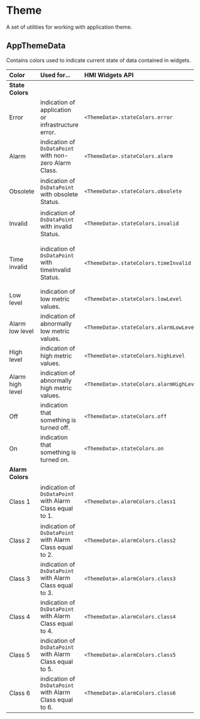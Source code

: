 # Theme
A set of utilities for working with application theme.

## AppThemeData

Contains colors used to indicate current state of data contained in widgets.

| **Color**        | **Used for...**                                          | **HMI Widgets API**                      | **Comment**                                                                     |
| :--------------- | :------------------------------------------------------- | :--------------------------------------- | :------------------------------------------------------------------------------ |
| **State Colors** |                                                          |                                          |                                                                                 |
| Error            | indication of application or infrastructure error.       | `<ThemeData>.stateColors.error`          | E.g., an error when querying database or API.                                   |
| Alarm            | indication of `DsDataPoint` with non-zero Alarm Class.   | `<ThemeData>.stateColors.alarm`          | Infrastructure incident or warning.                                             |
| Obsolete         | indication of `DsDataPoint` with obsolete Status.        | `<ThemeData>.stateColors.obsolete`       | Cached or outdated data from last session.                                      |
| Invalid          | indication of `DsDataPoint` with invalid Status.         | `<ThemeData>.stateColors.invalid`        | Inaccurate data due to communication failure.                                   |
| Time invalid     | indication of `DsDataPoint` with timeInvalid Status.     | `<ThemeData>.stateColors.timeInvalid`    | Data with invalid time stamp: signal source does not have time synchronization. |
| Low level        | indication of low metric values.                         | `<ThemeData>.stateColors.lowLevel`       | -                                                                               |
| Alarm low level  | indication of abnormally low metric values.              | `<ThemeData>.stateColors.alarmLowLevel`  | -                                                                               |
| High level       | indication of high metric values.                        | `<ThemeData>.stateColors.highLevel`      | -                                                                               |
| Alarm high level | indication of abnormally high metric values.             | `<ThemeData>.stateColors.alarmHighLevel` | -                                                                               |
| Off              | indication that something is turned off.                 | `<ThemeData>.stateColors.off`            | Object is turned off or is in passive state (idle).                             |
| On               | indication that something is turned on.                  | `<ThemeData>.stateColors.on`             | Object is turned on or is in active state (doing some work).                    |
| **Alarm Colors** |                                                          |                                          |                                                                                 |
| Class 1          | indication of `DsDataPoint` with Alarm Class equal to 1. | `<ThemeData>.alarmColors.class1`         | Emergency Alarm (state when equipment can't work anymore).                      |
| Class 2          | indication of `DsDataPoint` with Alarm Class equal to 2. | `<ThemeData>.alarmColors.class2`         | Not in use (subclass of Emergency Alarm).                                       |
| Class 3          | indication of `DsDataPoint` with Alarm Class equal to 3. | `<ThemeData>.alarmColors.class3`         | Not in use (subclass of Emergency Alarm).                                       |
| Class 4          | indication of `DsDataPoint` with Alarm Class equal to 4. | `<ThemeData>.alarmColors.class4`         | Warning (important events to pay attention).                                    |
| Class 5          | indication of `DsDataPoint` with Alarm Class equal to 5. | `<ThemeData>.alarmColors.class5`         | Not in use.                                                                     |
| Class 6          | indication of `DsDataPoint` with Alarm Class equal to 6. | `<ThemeData>.alarmColors.class6`         | Not in use.                                                                     |
